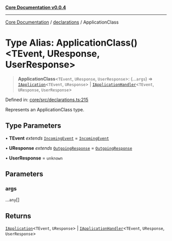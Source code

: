 [**Core Documentation v0.0.4**](../../README.md)

***

[Core Documentation](../../modules.md) / [declarations](../README.md) / ApplicationClass

# Type Alias: ApplicationClass()\<TEvent, UResponse, UserResponse\>

> **ApplicationClass**\<`TEvent`, `UResponse`, `UserResponse`\>: (...`args`) => [`IApplication`](../interfaces/IApplication.md)\<`TEvent`, `UResponse`\> \| [`IApplicationHandler`](../interfaces/IApplicationHandler.md)\<`TEvent`, `UResponse`, `UserResponse`\>

Defined in: [core/src/declarations.ts:215](https://github.com/stonemjs/core/blob/8c14a336c794eb98d8513b950cb1c2786962eaaf/src/declarations.ts#L215)

Represents an ApplicationClass type.

## Type Parameters

• **TEvent** *extends* [`IncomingEvent`](../../events/IncomingEvent/classes/IncomingEvent.md) = [`IncomingEvent`](../../events/IncomingEvent/classes/IncomingEvent.md)

• **UResponse** *extends* [`OutgoingResponse`](../../events/OutgoingResponse/classes/OutgoingResponse.md) = [`OutgoingResponse`](../../events/OutgoingResponse/classes/OutgoingResponse.md)

• **UserResponse** = `unknown`

## Parameters

### args

...`any`[]

## Returns

[`IApplication`](../interfaces/IApplication.md)\<`TEvent`, `UResponse`\> \| [`IApplicationHandler`](../interfaces/IApplicationHandler.md)\<`TEvent`, `UResponse`, `UserResponse`\>
